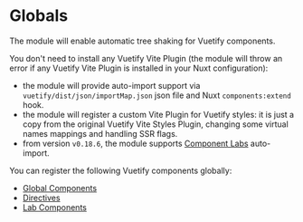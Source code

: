 # Globals

The module will enable automatic tree shaking for Vuetify components.

You don't need to install any Vuetify Vite Plugin (the module will throw an error if any Vuetify Vite Plugin is installed in your Nuxt configuration):
- the module will provide auto-import support via `vuetify/dist/json/importMap.json` json file and Nuxt `components:extend` hook.
- the module will register a custom Vite Plugin for Vuetify styles: it is just a copy from the original Vuetify Vite Styles Plugin, changing some virtual names mappings and handling SSR flags.
- from version `v0.18.6`, the module supports [Component Labs](https://vuetifyjs.com/en/labs/introduction/) auto-import.

You can register the following Vuetify components globally:
- [Global Components](/guide/globals/global-components)
- [Directives](/guide/globals/directives)
- [Lab Components](/guide/globals/lab-components)
